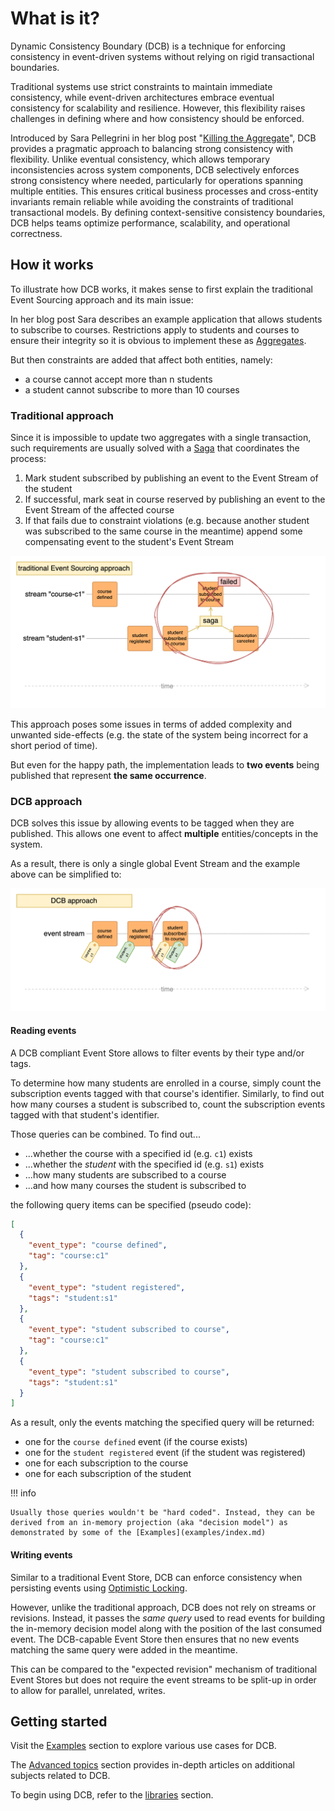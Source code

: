 # What is it?

Dynamic Consistency Boundary (DCB) is a technique for enforcing consistency in event-driven systems without relying on rigid transactional boundaries.

Traditional systems use strict constraints to maintain immediate consistency, while event-driven architectures embrace eventual consistency for scalability and resilience. However, this flexibility raises challenges in defining where and how consistency should be enforced.

Introduced by Sara Pellegrini in her blog post "[Killing the Aggregate](https://sara.event-thinking.io/2023/04/kill-aggregate-chapter-1-I-am-here-to-kill-the-aggregate.html)", DCB provides a pragmatic approach to balancing strong consistency with flexibility. Unlike eventual consistency, which allows temporary inconsistencies across system components, DCB selectively enforces strong consistency where needed, particularly for operations spanning multiple entities. This ensures critical business processes and cross-entity invariants remain reliable while avoiding the constraints of traditional transactional models. By defining context-sensitive consistency boundaries, DCB helps teams optimize performance, scalability, and operational correctness.

## How it works

To illustrate how DCB works, it makes sense to first explain the traditional Event Sourcing approach and its main issue:

In her blog post Sara describes an example application that allows students to subscribe to courses.
Restrictions apply to students and courses to ensure their integrity so it is obvious to implement these as [Aggregates](glossary.md#aggregate).

But then constraints are added that affect both entities, namely:

- a course cannot accept more than n students
- a student cannot subscribe to more than 10 courses

### Traditional approach

Since it is impossible to update two aggregates with a single transaction, such requirements are usually solved with a [Saga](glossary.md#saga) that coordinates the process:

1. Mark student subscribed by publishing an event to the Event Stream of the student
2. If successful, mark seat in course reserved by publishing an event to the Event Stream of the affected course
3. If that fails due to constraint violations (e.g. because another student was subscribed to the same course in the meantime) append some compensating event to the student's Event Stream

![Traditional](assets/img/example_traditional.png)

This approach poses some issues in terms of added complexity and unwanted side-effects (e.g. the state of the system being incorrect for a short period of time).

But even for the happy path, the implementation leads to **two events** being published that represent **the same occurrence**.

### DCB approach

DCB solves this issue by allowing events to be tagged when they are published.
This allows one event to affect **multiple** entities/concepts in the system.

As a result, there is only a single global Event Stream and the example above can be simplified to:

![Traditional](assets/img/example_dcb.png)

#### Reading events

A DCB compliant Event Store allows to filter events by their type and/or tags.

To determine how many students are enrolled in a course, simply count the subscription events tagged with that course's identifier.
Similarly, to find out how many courses a student is subscribed to, count the subscription events tagged with that student's identifier.

Those queries can be combined. To find out...

- ...whether the course with a specified id (e.g. `c1`) exists
- ...whether the _student_ with the specified id (e.g. `s1`) exists
- ...how many students are subscribed to a course
- ...and how many courses the student is subscribed to

the following query items can be specified (pseudo code):

```json
[
  {
    "event_type": "course defined",
    "tag": "course:c1"
  },
  {
    "event_type": "student registered",
    "tags": "student:s1"
  },
  {
    "event_type": "student subscribed to course",
    "tag": "course:c1"
  },
  {
    "event_type": "student subscribed to course",
    "tags": "student:s1"
  }
]
```

As a result, only the events matching the specified query will be returned:

- one for the `course defined` event (if the course exists)
- one for the `student registered` event (if the student was registered)
- one for each subscription to the course
- one for each subscription of the student

!!! info

    Usually those queries wouldn't be "hard coded". Instead, they can be derived from an in-memory projection (aka "decision model") as demonstrated by some of the [Examples](examples/index.md)

#### Writing events

Similar to a traditional Event Store, DCB can enforce consistency when persisting events using [Optimistic Locking](glossary.md#optimistic-locking).

However, unlike the traditional approach, DCB does not rely on streams or revisions. Instead, it passes the *same query* used to read events for building the in-memory decision model along with the position of the last consumed event. The DCB-capable Event Store then ensures that no new events matching the same query were added in the meantime.

This can be compared to the "expected revision" mechanism of traditional Event Stores but does not require the event streams to be split-up in order to allow for parallel, unrelated, writes.

## Getting started

Visit the [Examples](examples/index.md) section to explore various use cases for DCB.

The [Advanced topics](advanced/index.md) section provides in-depth articles on additional subjects related to DCB.

To begin using DCB, refer to the [libraries](libraries/index.md) section.